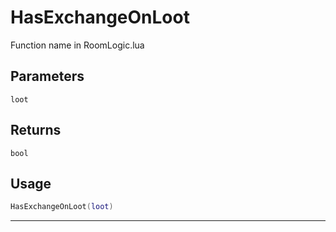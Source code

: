 # HasExchangeOnLoot
Function name in RoomLogic.lua
## Parameters
`loot`
## Returns
`bool`
## Usage
```lua
HasExchangeOnLoot(loot)
```
---
